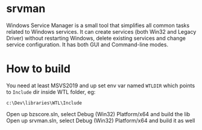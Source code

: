 # srvman
Windows Service Manager is a small tool that simplifies all common tasks related to Windows services. It can create services (both Win32 and Legacy Driver) without restarting Windows, delete existing services and change service configuration. It has both GUI and Command-line modes.

# How to build
You need at least MSVS2019 and up
set env var named `WTLDIR` which points to `Include` dir inside WTL folder, eg:
```
c:\Dev\libraries\WTL\Include
```
Open up bzscore.sln, select Debug (Win32) Platform/x64 and build the lib
Open up srvman.sln, select Debug (Win32) Platform/x64 and build it as well
